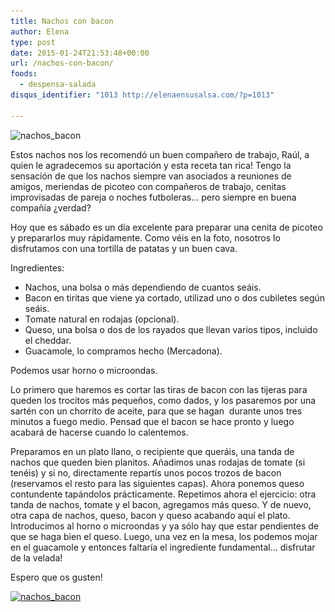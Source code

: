 ```yaml
---
title: Nachos con bacon
author: Elena
type: post
date: 2015-01-24T21:53:48+00:00
url: /nachos-con-bacon/
foods:
  - despensa-salada
disqus_identifier: "1013 http://elenaensusalsa.com/?p=1013"

---
```

<img class="  wp-image-1014 alignnone" src="/2018/03/IMG_5181.jpg" alt="nachos_bacon" width="400" height="400" srcset="/2018/03/IMG_5181.jpg 2448w, /2018/03/IMG_5181-150x150.jpg 150w, /2018/03/IMG_5181-300x300.jpg 300w, /2018/03/IMG_5181-1024x1024.jpg 1024w" sizes="(max-width: 400px) 100vw, 400px" />
  
Estos nachos nos los recomendó un buen compañero de trabajo, Raúl, a quien le agradecemos su aportación y esta receta tan rica! Tengo la sensación de que los nachos siempre van asociados a reuniones de amigos, meriendas de picoteo con compañeros de trabajo, cenitas improvisadas de pareja o noches futboleras&#8230; pero siempre en buena compañía ¿verdad?

Hoy que es sábado es un día excelente para preparar una cenita de picoteo y prepararlos muy rápidamente. Como véis en la foto, nosotros lo disfrutamos con una tortilla de patatas y un buen cava.

Ingredientes:

  * Nachos, una bolsa o más dependiendo de cuantos seáis.
  * Bacon en tiritas que viene ya cortado, utilizad uno o dos cubiletes según seáis.
  * Tomate natural en rodajas (opcional).
  * Queso, una bolsa o dos de los rayados que llevan varios tipos, incluido el cheddar.
  * Guacamole, lo compramos hecho (Mercadona).

Podemos usar horno o microondas.

Lo primero que haremos es cortar las tiras de bacon con las tijeras para queden los trocitos más pequeños, como dados, y los pasaremos por una sartén con un chorrito de aceite, para que se hagan  durante unos tres minutos a fuego medio. Pensad que el bacon se hace pronto y luego acabará de hacerse cuando lo calentemos.

Preparamos en un plato llano, o recipiente que queráis, una tanda de nachos que queden bien planitos. Añadimos unas rodajas de tomate (si tenéis) y si no, directamente repartís unos pocos trozos de bacon (reservamos el resto para las siguientes capas). Ahora ponemos queso contundente tapándolos prácticamente. Repetimos ahora el ejercicio: otra tanda de nachos, tomate y el bacon, agregamos más queso. Y de nuevo, otra capa de nachos, queso, bacon y queso acabando aquí el plato. Introducimos al horno o microondas y ya sólo hay que estar pendientes de que se haga bien el queso. Luego, una vez en la mesa, los podemos mojar en el guacamole y entonces faltaría el ingrediente fundamental&#8230; disfrutar de la velada!

Espero que os gusten!

[<img class="  wp-image-1017 aligncenter" src="/2018/03/IMG_5183.jpg" alt="nachos_bacon" width="400" height="300" srcset="/2018/03/IMG_5183.jpg 3264w, /2018/03/IMG_5183-300x225.jpg 300w, /2018/03/IMG_5183-1024x768.jpg 1024w" sizes="(max-width: 400px) 100vw, 400px" />][1]

 [1]: /2018/03/IMG_5183.jpg
